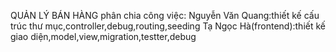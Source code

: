 QUẢN LÝ BÁN HÀNG 
phân chia công việc:
Nguyễn Văn Quang:thiết kế cấu trúc thư mục,controller,debug,routing,seeding
Tạ Ngọc Hà(frontend):thiết kế giao diện,model,view,migration,testter,debug



